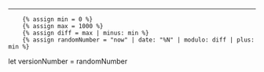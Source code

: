 ---
        {% assign min = 0 %}
        {% assign max = 1000 %}
        {% assign diff = max | minus: min %}
        {% assign randomNumber = "now" | date: "%N" | modulo: diff | plus: min %}
let versionNumber = randomNumber
